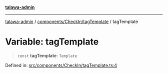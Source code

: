 [**talawa-admin**](../../../../README.md)

***

[talawa-admin](../../../../modules.md) / [components/CheckIn/tagTemplate](../README.md) / tagTemplate

# Variable: tagTemplate

> `const` **tagTemplate**: `Template`

Defined in: [src/components/CheckIn/tagTemplate.ts:4](https://github.com/bint-Eve/talawa-admin/blob/e05e1a03180dbbfc7ba850102958ea6b6cd4b01e/src/components/CheckIn/tagTemplate.ts#L4)
